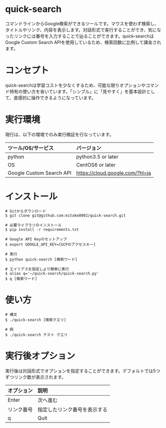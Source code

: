 # quick-search

コマンドラインからGoogle検索ができるツールです。マウスを使わず検索し、タイトルやリンク、内容を表示します。対話形式で実行することができ、気になったリンクには番号を入力することで辿ることができます。quick-searchはGoogle Custom Search APIを使用しているため、検索回数に比例して課金されます。


# コンセプト

quick-searchは学習コストを少なくするため、可能な限りオプションやコマンド特有の使い方を省いています。「シンプル」に「見やすく」を基本設計として、直感的に操作できるようになっています。

# 実行環境

現行は、以下の環境でのみ実行検証を行なっています。

|ツール/OS/サービス|バージョン|
|:-----------|:------------|
|python|python3.5 or later|
|OS|CentOS6 or later|
|Google Custom Search API|https://cloud.google.com/?hl=ja|

# インストール

```
# Gitからダウンロード
$ git clone git@github.com:eitake0002/quick-search.git

# 必要ライブラリのインストール
$ pip install -r requirements.txt

# Google API Keyのセットアップ
$ export GOOGLE_API_KEY=[GCPのアクセスキー]

# 実行
$ python quick-search [検索ワード]

# エイリアスを設定しより簡単に実行
$ alias q='~/quick-search/quick-search.py'
$ q [検索ワード]
```

# 使い方

```
# 構文
$ ./quick-search [検索クエリ]

# 例
$ ./quick-search テスト クエリ
```

# 実行後オプション

実行後は対話形式でオプションを指定することができます。デフォルトでは5つずつリンク数が表示されます。

|オプション|説明|
|:-----------|:------------|
|Enter| 次へ進む|
|リンク番号|指定したリンク番号を表示する|
|q|Quit|
